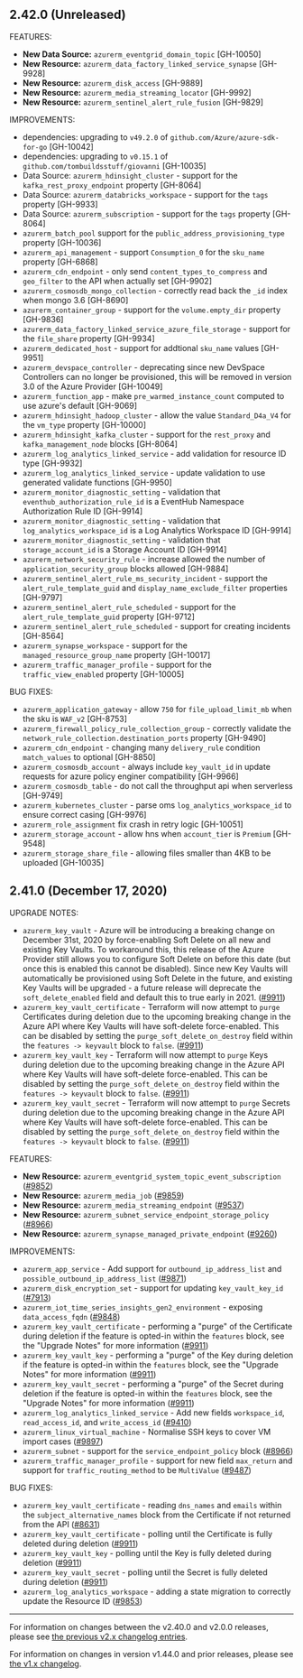 ## 2.42.0 (Unreleased)

FEATURES:

* **New Data Source:** `azurerm_eventgrid_domain_topic` [GH-10050]
* **New Resource:** `azurerm_data_factory_linked_service_synapse` [GH-9928]
* **New Resource:** `azurerm_disk_access` [GH-9889]
* **New Resource:** `azurerm_media_streaming_locator` [GH-9992]
* **New Resource:** `azurerm_sentinel_alert_rule_fusion` [GH-9829]

IMPROVEMENTS:

* dependencies: upgrading to `v49.2.0` of `github.com/Azure/azure-sdk-for-go` [GH-10042]
* dependencies: upgrading to `v0.15.1` of `github.com/tombuildsstuff/giovanni` [GH-10035]
* Data Source: `azurerm_hdinsight_cluster` - support for the `kafka_rest_proxy_endpoint` property [GH-8064]
* Data Source: `azurerm_databricks_workspace` - support for the `tags` property [GH-9933]
* Data Source: `azurerm_subscription` - support for the `tags` property [GH-8064]
* `azurerm_batch_pool` support for the `public_address_provisioning_type` property [GH-10036]
* `azurerm_api_management` - support `Consumption_0` for the `sku_name` property [GH-6868]
* `azurerm_cdn_endpoint` - only send `content_types_to_compress` and `geo_filter` to the API when actually set [GH-9902]
* `azurerm_cosmosdb_mongo_collection` - correctly read back the `_id` index when mongo 3.6 [GH-8690]
* `azurerm_container_group` - support for the `volume.empty_dir` property [GH-9836]
* `azurerm_data_factory_linked_service_azure_file_storage` - support for the `file_share` property [GH-9934]
* `azurerm_dedicated_host` - support for addtional `sku_name` values [GH-9951]
* `azurerm_devspace_controller` - deprecating since new DevSpace Controllers can no longer be provisioned, this will be removed in version 3.0 of the Azure Provider [GH-10049]
* `azurerm_function_app` - make `pre_warmed_instance_count` computed to use azure's default [GH-9069]
* `azurerm_hdinsight_hadoop_cluster` - allow the value `Standard_D4a_V4` for the `vm_type` property [GH-10000]
* `azurerm_hdinsight_kafka_cluster` - support for the `rest_proxy` and `kafka_management_node` blocks [GH-8064]
* `azurerm_log_analytics_linked_service` - add validation for resource ID type [GH-9932]
* `azurerm_log_analytics_linked_service` - update validation to use generated validate functions [GH-9950]
* `azurerm_monitor_diagnostic_setting` - validation that `eventhub_authorization_rule_id` is a EventHub Namespace Authorization Rule ID [GH-9914]
* `azurerm_monitor_diagnostic_setting` - validation that `log_analytics_workspace_id` is a Log Analytics Workspace ID [GH-9914]
* `azurerm_monitor_diagnostic_setting` - validation that `storage_account_id` is a Storage Account ID [GH-9914]
* `azurerm_network_security_rule` - increase allowed the number of `application_security_group` blocks allowed [GH-9884]
* `azurerm_sentinel_alert_rule_ms_security_incident` - support the `alert_rule_template_guid` and `display_name_exclude_filter` properties [GH-9797]
* `azurerm_sentinel_alert_rule_scheduled` - support for the `alert_rule_template_guid` property [GH-9712]
* `azurerm_sentinel_alert_rule_scheduled` - support for creating incidents [GH-8564]
* `azurerm_synapse_workspace` - support for the `managed_resource_group_name` property [GH-10017]
* `azurerm_traffic_manager_profile` - support for the `traffic_view_enabled` property [GH-10005]

BUG FIXES:

* `azurerm_application_gateway` - allow `750` for `file_upload_limit_mb` when the sku is `WAF_v2` [GH-8753]
* `azurerm_firewall_policy_rule_collection_group` - correctly validate the `network_rule_collection.destination_ports` property [GH-9490]
* `azurerm_cdn_endpoint` - changing many `delivery_rule` condition `match_values` to optional [GH-8850]
* `azurerm_cosmosdb_account` - always include `key_vault_id` in update requests for azure policy enginer compatibility [GH-9966]
* `azurerm_cosmosdb_table` - do not call the throughput api when serverless [GH-9749]
* `azurerm_kubernetes_cluster` - parse oms `log_analytics_workspace_id` to ensure correct casing [GH-9976]
* `azurerm_role_assignment` fix crash in retry logic [GH-10051]
* `azurerm_storage_account` - allow hns when `account_tier` is `Premium` [GH-9548]
* `azurerm_storage_share_file` - allowing files smaller than 4KB to be uploaded [GH-10035]

## 2.41.0 (December 17, 2020)

UPGRADE NOTES:

* `azurerm_key_vault` - Azure will be introducing a breaking change on December 31st, 2020 by force-enabling Soft Delete on all new and existing Key Vaults. To workaround this, this release of the Azure Provider still allows you to configure Soft Delete on before this date (but once this is enabled this cannot be disabled). Since new Key Vaults will automatically be provisioned using Soft Delete in the future, and existing Key Vaults will be upgraded - a future release will deprecate the `soft_delete_enabled` field and default this to true early in 2021. ([#9911](https://github.com/terraform-providers/terraform-provider-azurerm/issues/9911))
* `azurerm_key_vault_certificate` - Terraform will now attempt to `purge` Certificates during deletion due to the upcoming breaking change in the Azure API where Key Vaults will have soft-delete force-enabled. This can be disabled by setting the `purge_soft_delete_on_destroy` field within the `features -> keyvault` block to `false`. ([#9911](https://github.com/terraform-providers/terraform-provider-azurerm/issues/9911))
* `azurerm_key_vault_key` - Terraform will now attempt to `purge` Keys during deletion due to the upcoming breaking change in the Azure API where Key Vaults will have soft-delete force-enabled. This can be disabled by setting the `purge_soft_delete_on_destroy` field within the `features -> keyvault` block to `false`. ([#9911](https://github.com/terraform-providers/terraform-provider-azurerm/issues/9911))
* `azurerm_key_vault_secret` - Terraform will now attempt to `purge` Secrets during deletion due to the upcoming breaking change in the Azure API where Key Vaults will have soft-delete force-enabled. This can be disabled by setting the `purge_soft_delete_on_destroy` field within the `features -> keyvault` block to `false`. ([#9911](https://github.com/terraform-providers/terraform-provider-azurerm/issues/9911))

FEATURES:

* **New Resource:** `azurerm_eventgrid_system_topic_event_subscription` ([#9852](https://github.com/terraform-providers/terraform-provider-azurerm/issues/9852))
* **New Resource:** `azurerm_media_job` ([#9859](https://github.com/terraform-providers/terraform-provider-azurerm/issues/9859))
* **New Resource:** `azurerm_media_streaming_endpoint` ([#9537](https://github.com/terraform-providers/terraform-provider-azurerm/issues/9537))
* **New Resource:** `azurerm_subnet_service_endpoint_storage_policy` ([#8966](https://github.com/terraform-providers/terraform-provider-azurerm/issues/8966))
* **New Resource:** `azurerm_synapse_managed_private_endpoint` ([#9260](https://github.com/terraform-providers/terraform-provider-azurerm/issues/9260))

IMPROVEMENTS:

* `azurerm_app_service` - Add support for `outbound_ip_address_list` and `possible_outbound_ip_address_list` ([#9871](https://github.com/terraform-providers/terraform-provider-azurerm/issues/9871))
* `azurerm_disk_encryption_set` - support for updating `key_vault_key_id` ([#7913](https://github.com/terraform-providers/terraform-provider-azurerm/issues/7913))
* `azurerm_iot_time_series_insights_gen2_environment` - exposing `data_access_fqdn` ([#9848](https://github.com/terraform-providers/terraform-provider-azurerm/issues/9848))
* `azurerm_key_vault_certificate` - performing a "purge" of the Certificate during deletion if the feature is opted-in within the `features` block, see the "Upgrade Notes" for more information ([#9911](https://github.com/terraform-providers/terraform-provider-azurerm/issues/9911))
* `azurerm_key_vault_key` - performing a "purge" of the Key during deletion if the feature is opted-in within the `features` block, see the "Upgrade Notes" for more information ([#9911](https://github.com/terraform-providers/terraform-provider-azurerm/issues/9911))
* `azurerm_key_vault_secret` - performing a "purge" of the Secret during deletion if the feature is opted-in within the `features` block, see the "Upgrade Notes" for more information ([#9911](https://github.com/terraform-providers/terraform-provider-azurerm/issues/9911))
* `azurerm_log_analytics_linked_service` - Add new fields `workspace_id`, `read_access_id`, and `write_access_id` ([#9410](https://github.com/terraform-providers/terraform-provider-azurerm/issues/9410))
* `azurerm_linux_virtual_machine` - Normalise SSH keys to cover VM import cases ([#9897](https://github.com/terraform-providers/terraform-provider-azurerm/issues/9897))
* `azurerm_subnet` - support for the `service_endpoint_policy` block ([#8966](https://github.com/terraform-providers/terraform-provider-azurerm/issues/8966))
* `azurerm_traffic_manager_profile` - support for new field `max_return` and support for `traffic_routing_method` to be `MultiValue` ([#9487](https://github.com/terraform-providers/terraform-provider-azurerm/issues/9487))

BUG FIXES:

* `azurerm_key_vault_certificate` - reading `dns_names` and `emails` within the `subject_alternative_names` block from the Certificate if not returned from the API ([#8631](https://github.com/terraform-providers/terraform-provider-azurerm/issues/8631))
* `azurerm_key_vault_certificate` - polling until the Certificate is fully deleted during deletion ([#9911](https://github.com/terraform-providers/terraform-provider-azurerm/issues/9911))
* `azurerm_key_vault_key` - polling until the Key is fully deleted during deletion ([#9911](https://github.com/terraform-providers/terraform-provider-azurerm/issues/9911))
* `azurerm_key_vault_secret` -  polling until the Secret is fully deleted during deletion ([#9911](https://github.com/terraform-providers/terraform-provider-azurerm/issues/9911))
* `azurerm_log_analytics_workspace` - adding a state migration to correctly update the Resource ID ([#9853](https://github.com/terraform-providers/terraform-provider-azurerm/issues/9853))

---

For information on changes between the v2.40.0 and v2.0.0 releases, please see [the previous v2.x changelog entries](https://github.com/terraform-providers/terraform-provider-azurerm/blob/master/CHANGELOG-v2.md).

For information on changes in version v1.44.0 and prior releases, please see [the v1.x changelog](https://github.com/terraform-providers/terraform-provider-azurerm/blob/master/CHANGELOG-v1.md).
